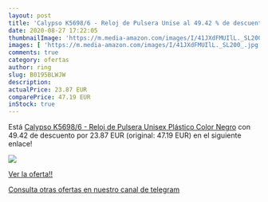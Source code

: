 ```yaml
---
layout: post
title: 'Calypso K5698/6 - Reloj de Pulsera Unise al 49.42 % de descuento'
date: 2020-08-27 17:22:05
thumbnailImage: 'https://m.media-amazon.com/images/I/41JXdFMUIlL._SL200_.jpg'
images: [ 'https://m.media-amazon.com/images/I/41JXdFMUIlL._SL200_.jpg' ]
comments: true
category: ofertas
author: ring
slug: B0195BLWJW
description:
actualPrice: 23.87 EUR
comparePrice: 47.19 EUR
inStock: true
---
```


Está [Calypso K5698/6 - Reloj de Pulsera Unisex  Plástico  Color Negro](https://www.amazon.com/dp/B0195BLWJW/?tag=redken08-20) con 49.42 de descuento por 23.87 EUR (original: 47.19 EUR) en el siguiente enlace!

[![](https://m.media-amazon.com/images/I/41JXdFMUIlL._SL200_.jpg)](https://www.amazon.com/dp/B0195BLWJW/?tag=redken08-20)

[Ver la oferta!!](https://www.amazon.com/dp/B0195BLWJW/?tag=redken08-20)

[Consulta otras ofertas en nuestro canal de telegram](https://t.me/s/ofertas25)
